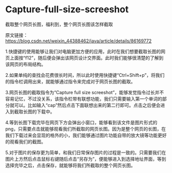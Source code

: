 # Capture-full-size-screeshot
截取整个网页长图，福利到，整个网页长图该怎样截取

原文链接：https://blog.csdn.net/weixin_44388462/java/article/details/86169772

1.快捷键的使用能够让我们对电脑更加方便的应用，此时在我们想要截取长图的网页上面按“f12”，随后便会弹出该网页设计交界面。此时我们能够很清楚的了解到该网页的布局结构。

2.如果单纯的查找会花费很长时间，所以此时使用快捷键“Ctrl+Shift+p”，将我们的指令栏调用出来，就能够通过指令来完成对于网页长图的截取。

3.网页长图的截取指令为“Capture full size screeshot”，能够发觉指令过长并不容易记忆，不过没关系，该指令栏带有联想功能，我们只需要输入第一个单词的部分就可以。比如输入“cap”然后点击下面联想出来的第二行即可。点击之后便会进入到截取长图的下载中。

4.等到长图下载完毕在网页下方会弹出小窗口，能够看到该文件是图片形式的png，只需要点击就能够观看我们所截取的网页长图。因为是整个网页的长图，在我们下载过来会显现的格外的小，我们能够通过图片功能自带的放大镜等功能更好的观看我们的截图。

5.对于图片的保存更为简单，和我们日常保存图片的过程是一致的。只需要我们在图片上方然后点击鼠标右键随后点击“另存为”，便能够进入到选择地址界面，等到选择完毕之后，点击保存，就能够将我们所截取的整个网页长图。
